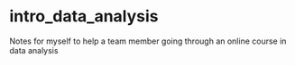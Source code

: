 # intro_data_analysis

Notes for myself to help a team member going through an online course in data analysis
